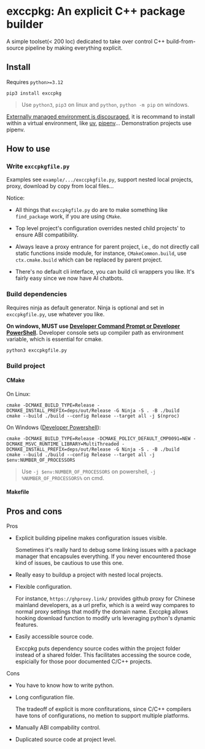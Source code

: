 # exccpkg: An explicit C++ package builder

A simple toolset(< 200 loc) dedicated to take over control C++ build-from-source pipeline by making everything explicit.

## Install

Requires `python>=3.12`

```
pip3 install exccpkg
```

> Use `python3`, `pip3` on linux and `python`, `python -m pip` on windows.

[Externally managed environment is discouraged](https://peps.python.org/pep-0668/), it is recommand to install within a virtual environment, like [uv](https://docs.astral.sh/uv/), [pipenv](https://pipenv.pypa.io/en/latest/)... Demonstration projects use pipenv.

## How to use

### Write `exccpkgfile.py`

Examples see `example/.../exccpkgfile.py`, support nested local projects, proxy, download by copy from local files...

Notice:

- All things that `exccpkgfile.py` do are to make something like `find_package` work, if you are using `CMake`.

- Top level project's configuration overrides nested child projects' to ensure ABI compatibility.

- Always leave a proxy entrance for parent project, i.e., do not directly call static functions inside module, for instance, `CMakeCommon.build`, use `ctx.cmake.build` which can be replaced by parent project.

- There's no default cli interface, you can build cli wrappers you like. It's fairly easy since we now have AI chatbots.

### Build dependencies

Requires ninja as default generator. Ninja is optional and set in `exccpkgfile.py`, use whatever you like.

**On windows, MUST use [Developer Command Prompt or Developer PowerShell](https://learn.microsoft.com/en-us/visualstudio/ide/reference/command-prompt-powershell?view=vs-2022).** Developer console sets up compiler path as environment variable, which is essential for cmake.

```
python3 exccpkgfile.py
```

### Build project

#### CMake

On Linux:
```
cmake -DCMAKE_BUILD_TYPE=Release -DCMAKE_INSTALL_PREFIX=deps/out/Release -G Ninja -S . -B ./build
cmake --build ./build --config Release --target all -j $(nproc)
```

On Windows ([Developer Powershell](https://learn.microsoft.com/en-us/visualstudio/ide/reference/command-prompt-powershell?view=vs-2022)):
```
cmake -DCMAKE_BUILD_TYPE=Release -DCMAKE_POLICY_DEFAULT_CMP0091=NEW -DCMAKE_MSVC_RUNTIME_LIBRARY=MultiThreaded -DCMAKE_INSTALL_PREFIX=deps/out/Release -G Ninja -S . -B ./build
cmake --build ./build --config Release --target all -j $env:NUMBER_OF_PROCESSORS
```

> Use `-j $env:NUMBER_OF_PROCESSORS` on powershell, `-j %NUMBER_OF_PROCESSORS%` on cmd.

#### Makefile

## Pros and cons

Pros

- Explicit building pipeline makes configuration issues visible.

  Sometimes it's really hard to debug some linking issues with a package manager that encapsules everything. If you never encountered those kind of issues, be cautious to use this one.

- Really easy to buildup a project with nested local projects.

- Flexible configuration.

  For instance, `https://ghproxy.link/` provides github proxy for Chinese mainland developers, as a url prefix, which is a weird way compares to normal proxy settings that modify the domain name. Exccpkg allows hooking download function to modify urls leveraging python's dynamic features.

- Easily accessible source code.

  Exccpkg puts dependency source codes within the project folder instead of a shared folder. This facilitates accessing the source code, espicially for those poor documented C/C++ projects.

Cons

  - You have to know how to write python.

  - Long configuration file.

    The tradeoff of explicit is more confiturations, since C/C++ compilers have tons of configurations, no metion to support multiple platforms.

  - Manually ABI compability control.

  - Duplicated source code at project level.
